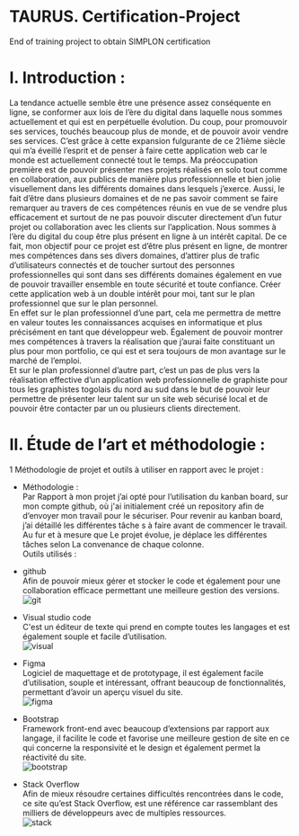 # TAURUS. Certification-Project
End of training project to obtain SIMPLON certification
# I.	Introduction :
La tendance actuelle semble être une présence assez conséquente en ligne, se conformer aux lois de l’ère du digital dans laquelle nous sommes actuellement et qui est en perpétuelle évolution. Du coup, pour promouvoir ses services, touchés beaucoup plus de monde, et de pouvoir avoir vendre ses services. C’est grâce à cette expansion fulgurante de ce 21ième siècle qui m’a éveillé l’esprit et de penser à faire cette application web car le monde est actuellement connecté tout le temps. Ma préoccupation première est de pouvoir présenter mes projets réalisés en solo tout comme en collaboration, aux publics de manière plus professionnelle et bien jolie visuellement dans les différents domaines dans lesquels j’exerce. Aussi, le fait d’être dans plusieurs domaines et de ne pas savoir comment se faire remarquer au travers de ces compétences réunis en vue de se vendre plus efficacement et surtout de ne pas pouvoir discuter directement d’un futur projet ou collaboration avec les clients sur l’application. Nous sommes à l’ère du digital du coup être plus présent en ligne à un intérêt capital. De ce fait, mon objectif pour ce projet est d’être plus présent en ligne, de montrer mes compétences dans ses divers domaines, d’attirer plus de trafic d’utilisateurs connectés et de toucher surtout des personnes professionnelles qui sont dans ses différents domaines également en vue de pouvoir travailler ensemble en toute sécurité et toute confiance. Créer cette application web à un double intérêt pour moi, tant sur le plan professionnel que sur le plan personnel. </br>
En effet sur le plan professionnel d’une part, cela me permettra de mettre en valeur toutes les connaissances acquises en informatique et plus précisément en tant que développeur web. Également de pouvoir montrer mes compétences à travers la réalisation que j’aurai faite constituant un plus pour mon portfolio, ce qui est et sera toujours de mon avantage sur le marché de l’emploi. </br>
Et sur le plan professionnel d’autre part, c’est un pas de plus vers la réalisation effective d’un application web professionnelle de graphiste pour tous les graphistes togolais du nord au sud dans le but de pouvoir leur permettre de présenter leur talent sur un site web sécurisé local et de pouvoir être contacter par un ou plusieurs clients directement.

# II.	Étude de l’art et méthodologie :
1 Méthodologie de projet et outils à utiliser en rapport avec le projet :</br>
- Méthodologie : </br>
Par Rapport à mon projet j’ai opté pour l’utilisation du kanban board, sur mon compte github, où j'ai initialement créé un repository afin de d’envoyer mon travail pour le sécuriser. Pour revenir au kanban board, j’ai détaillé les différentes tâche
s à faire avant de commencer le travail. Au fur et à mesure que Le projet évolue, je déplace les différentes tâches selon La convenance de chaque colonne. </br>
Outils utilisés : </br>
- github </br>
Afin de pouvoir mieux gérer et stocker le code et également pour une collaboration efficace permettant une meilleure gestion des versions. </br>
![git](https://user-images.githubusercontent.com/77750676/192661114-84b17cc7-986a-4849-a81f-a5cec41566d3.png)

- Visual studio code </br>
C'est un éditeur de texte qui prend en compte toutes les langages et est également souple et facile d’utilisation. </br>
![visual](https://user-images.githubusercontent.com/77750676/192661371-f56781d9-efd5-45ef-a6ee-ed981a0c41ea.png) </br>
- Figma </br>
Logiciel de maquettage et de prototypage, il est également facile d’utilisation, souple et intéressant, offrant beaucoup de fonctionnalités, permettant d’avoir un aperçu visuel du site. </br>
![figma](https://user-images.githubusercontent.com/77750676/192661860-91ba0d67-97aa-42dc-be0a-9e7ad54fa9ba.png)
- Bootstrap </br>
Framework front-end avec beaucoup d’extensions par rapport aux langage, il facilite le code et favorise une meilleure gestion de site en ce qui concerne la responsivité et le design et également permet la réactivité du site. </br>
![bootstrap](https://user-images.githubusercontent.com/77750676/192661973-b9587642-ef13-4520-8bae-aba694fd170b.png) </br>
- Stack Overflow </br>
Afin de mieux résoudre certaines difficultés rencontrées dans le code, ce site qu’est Stack Overflow, est une référence car rassemblant des milliers de développeurs avec de multiples ressources. </br>
![stack](https://user-images.githubusercontent.com/77750676/192662097-40a08dbc-cf87-4d88-984b-5cd2f7e0f20f.png)
